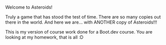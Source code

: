 Welcome to Asteroids!

Truly a game that has stood the test of time. There are so many copies out there in the world.
And here we are... with ANOTHER copy of Asteroids!!!

This is my version of course work done for a Boot.dev course.
You are looking at my homework, that is all :D